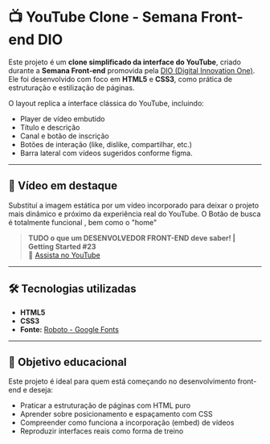 # 📺 YouTube Clone - Semana Front-end DIO

Este projeto é um **clone simplificado da interface do YouTube**, criado durante a **Semana Front-end** promovida pela [DIO (Digital Innovation One)](https://www.dio.me/). Ele foi desenvolvido com foco em **HTML5** e **CSS3**, como prática de estruturação e estilização de páginas.

O layout replica a interface clássica do YouTube, incluindo:

- Player de vídeo embutido
- Título e descrição
- Canal e botão de inscrição
- Botões de interação (like, dislike, compartilhar, etc.)
- Barra lateral com vídeos sugeridos conforme figma.

---

## 📼 Vídeo em destaque

Substituí a imagem estática por um vídeo incorporado para deixar o projeto mais dinâmico e próximo da experiência real do YouTube. O  Botão de busca é totalmente funcional , bem como o "home"

> **TUDO o que um DESENVOLVEDOR FRONT-END deve saber! | Getting Started #23**  
> 🔗 [Assista no YouTube](https://www.youtube.com/watch?v=zGPS2BilrJI)

---

## 🛠️ Tecnologias utilizadas

- **HTML5**
- **CSS3**
- **Fonte:** [Roboto - Google Fonts](https://fonts.google.com/specimen/Roboto)

---

## 🎯 Objetivo educacional

Este projeto é ideal para quem está começando no desenvolvimento front-end e deseja:

- Praticar a estruturação de páginas com HTML puro
- Aprender sobre posicionamento e espaçamento com CSS
- Compreender como funciona a incorporação (embed) de vídeos
- Reproduzir interfaces reais como forma de treino
